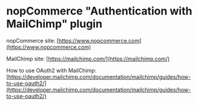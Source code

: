 ﻿nopCommerce "Authentication with MailChimp" plugin
===========

nopCommerce site: [https://www.nopcommerce.com](https://www.nopcommerce.com)

MailChimp site: [https://mailchimp.com/](https://mailchimp.com/)

How to use OAuth2 with MailChimp: [https://developer.mailchimp.com/documentation/mailchimp/guides/how-to-use-oauth2/](https://developer.mailchimp.com/documentation/mailchimp/guides/how-to-use-oauth2/)